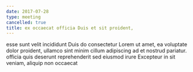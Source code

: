 ```yaml
---
date: 2017-07-28
type: meeting
cancelled: true
title: ex occaecat officia Duis et sit proident,
---
```

esse sunt velit incididunt Duis do consectetur Lorem ut amet, ea voluptate dolor proident, ullamco sint minim cillum adipiscing ad et nostrud pariatur. officia quis deserunt reprehenderit sed eiusmod irure Excepteur in sit veniam, aliquip non occaecat